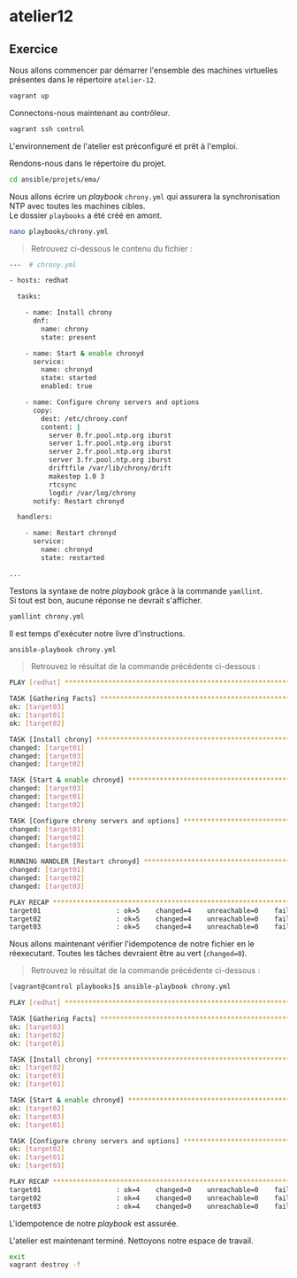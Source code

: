 # atelier12

## Exercice

Nous allons commencer par démarrer l'ensemble des machines virtuelles présentes dans le répertoire `atelier-12`.

```sh
vagrant up
```

Connectons-nous maintenant au contrôleur.

```sh
vagrant ssh control
```

L'environnement de l'atelier est préconfiguré et prêt à l'emploi.

Rendons-nous dans le répertoire du projet.

```sh
cd ansible/projets/ema/
```

Nous allons écrire un *playbook* `chrony.yml` qui assurera la synchronisation NTP avec toutes les machines cibles.  
Le dossier `playbooks` a été créé en amont.

```sh
nano playbooks/chrony.yml
```

> Retrouvez ci-dessous le contenu du fichier :

```sh
---  # chrony.yml

- hosts: redhat

  tasks:

    - name: Install chrony
      dnf:
        name: chrony
        state: present

    - name: Start & enable chronyd
      service:
        name: chronyd
        state: started
        enabled: true

    - name: Configure chrony servers and options
      copy:
        dest: /etc/chrony.conf
        content: |
          server 0.fr.pool.ntp.org iburst
          server 1.fr.pool.ntp.org iburst
          server 2.fr.pool.ntp.org iburst
          server 3.fr.pool.ntp.org iburst
          driftfile /var/lib/chrony/drift
          makestep 1.0 3
          rtcsync
          logdir /var/log/chrony
      notify: Restart chronyd

  handlers:

    - name: Restart chronyd
      service:
        name: chronyd
        state: restarted

...
```

Testons la syntaxe de notre *playbook* grâce à la commande `yamllint`.  
Si tout est bon, aucune réponse ne devrait s'afficher.

```sh
yamllint chrony.yml
```

Il est temps d'exécuter notre livre d'instructions.

```sh
ansible-playbook chrony.yml
```

> Retrouvez le résultat de la commande précédente ci-dessous :

```sh
PLAY [redhat] *******************************************************************************************************************************************************************************

TASK [Gathering Facts] **********************************************************************************************************************************************************************
ok: [target03]
ok: [target01]
ok: [target02]

TASK [Install chrony] ***********************************************************************************************************************************************************************
changed: [target01]
changed: [target03]
changed: [target02]

TASK [Start & enable chronyd] ***************************************************************************************************************************************************************
changed: [target03]
changed: [target01]
changed: [target02]

TASK [Configure chrony servers and options] *************************************************************************************************************************************************
changed: [target01]
changed: [target02]
changed: [target03]

RUNNING HANDLER [Restart chronyd] ***********************************************************************************************************************************************************
changed: [target01]
changed: [target02]
changed: [target03]

PLAY RECAP **********************************************************************************************************************************************************************************
target01                   : ok=5    changed=4    unreachable=0    failed=0    skipped=0    rescued=0    ignored=0
target02                   : ok=5    changed=4    unreachable=0    failed=0    skipped=0    rescued=0    ignored=0
target03                   : ok=5    changed=4    unreachable=0    failed=0    skipped=0    rescued=0    ignored=0
```

Nous allons maintenant vérifier l'idempotence de notre fichier en le réexecutant. Toutes les tâches devraient être au vert (`changed=0`).

> Retrouvez le résultat de la commande précédente ci-dessous :

```sh
[vagrant@control playbooks]$ ansible-playbook chrony.yml

PLAY [redhat] *******************************************************************************************************************************************************************************

TASK [Gathering Facts] **********************************************************************************************************************************************************************
ok: [target03]
ok: [target02]
ok: [target01]

TASK [Install chrony] ***********************************************************************************************************************************************************************
ok: [target02]
ok: [target03]
ok: [target01]

TASK [Start & enable chronyd] ***************************************************************************************************************************************************************
ok: [target02]
ok: [target03]
ok: [target01]

TASK [Configure chrony servers and options] *************************************************************************************************************************************************
ok: [target02]
ok: [target01]
ok: [target03]

PLAY RECAP **********************************************************************************************************************************************************************************
target01                   : ok=4    changed=0    unreachable=0    failed=0    skipped=0    rescued=0    ignored=0
target02                   : ok=4    changed=0    unreachable=0    failed=0    skipped=0    rescued=0    ignored=0
target03                   : ok=4    changed=0    unreachable=0    failed=0    skipped=0    rescued=0    ignored=0
```

L'idempotence de notre *playbook* est assurée.

L'atelier est maintenant terminé. Nettoyons notre espace de travail.

```sh
exit
vagrant destroy -f
```

